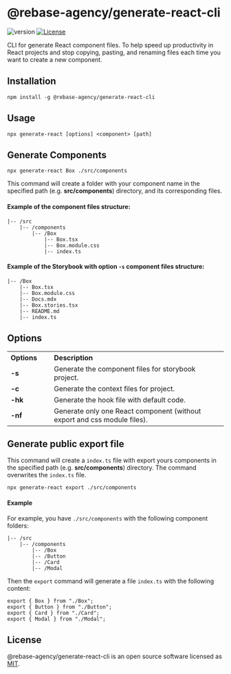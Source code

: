 # @rebase-agency/generate-react-cli

![version](https://img.shields.io/npm/v/@rebase-agency/generate-react-cli) [![License](https://img.shields.io/npm/l/express.svg)](https://github.com/rebase-agency/generate-react-cli/blob/master/LICENSE)

CLI for generate React component files. To help speed up productivity in React projects and stop copying, pasting, and renaming files each time you want to create a new component.

## Installation

```shell
npm install -g @rebase-agency/generate-react-cli
```

## Usage
```shell
npx generate-react [options] <component> [path]
```

## Generate Components

```shell
npx generate-react Box ./src/components
```

This command will create a folder with your component name in the specified path (e.g. **src/components**) directory, and its corresponding files.

#### Example of the component files structure:

```
|-- /src
    |-- /components
        |-- /Box
            |-- Box.tsx
            |-- Box.module.css
            |-- index.ts
```

#### Example of the Storybook with option `-s` component files structure:

```
|-- /Box
    |-- Box.tsx
    |-- Box.module.css
    |-- Docs.mdx
    |-- Box.stories.tsx
    |-- README.md
    |-- index.ts
```

## Options

<table>
  <tr align="left">
    <th>Options</th>
    <th>Description</th>
  </tr>
  <tr>
    <td width="20%"><b>-s</b></td>
    <td width="80%">
      Generate the component files for storybook project.  
    </td>
  </tr>
  <tr>
    <td width="20%"><b>-c</b></td>
    <td width="80%">
      Generate the context files for project.
    </td>
  </tr>
  <tr>
    <td width="20%"><b>-hk</b></td>
    <td width="80%">
      Generate the hook file with default code.
    </td>
  </tr>
  <tr>
    <td width="20%"><b>-nf</b></td>
    <td width="80%">
      Generate only one React component (without export and css module files).
    </td>
  </tr>
</table>

## Generate public export file

This command will create a `index.ts` file with export yours components in the specified path (e.g. **src/components**) directory. The command overwrites the `index.ts` file.

```shell
npx generate-react export ./src/components
```

#### Example

For example, you have `./src/components` with the following component folders:

```
|-- /src
    |-- /components
        |-- /Box
        |-- /Button
        |-- /Card
        |-- /Modal
```

Then the `export` command will generate a file `index.ts` with the following content:

```tsx
export { Box } from "./Box";
export { Button } from "./Button";
export { Card } from "./Card";
export { Modal } from "./Modal";
```

## License

@rebase-agency/generate-react-cli is an open source software licensed as [MIT](https://github.com/rebase-agency/generate-react-cli/blob/main/LICENSE).
